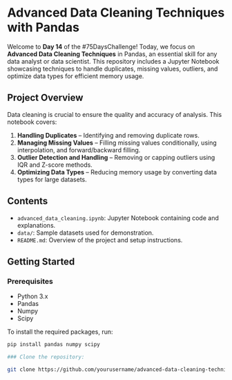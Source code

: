# Advanced Data Cleaning Techniques with Pandas

Welcome to **Day 14** of the #75DaysChallenge! Today, we focus on **Advanced Data Cleaning Techniques** in Pandas, an essential skill for any data analyst or data scientist. This repository includes a Jupyter Notebook showcasing techniques to handle duplicates, missing values, outliers, and optimize data types for efficient memory usage.

## Project Overview
Data cleaning is crucial to ensure the quality and accuracy of analysis. This notebook covers:
1. **Handling Duplicates** – Identifying and removing duplicate rows.
2. **Managing Missing Values** – Filling missing values conditionally, using interpolation, and forward/backward filling.
3. **Outlier Detection and Handling** – Removing or capping outliers using IQR and Z-score methods.
4. **Optimizing Data Types** – Reducing memory usage by converting data types for large datasets.

## Contents
- `advanced_data_cleaning.ipynb`: Jupyter Notebook containing code and explanations.
- `data/`: Sample datasets used for demonstration.
- `README.md`: Overview of the project and setup instructions.

## Getting Started

### Prerequisites
- Python 3.x
- Pandas
- Numpy
- Scipy

To install the required packages, run:
```bash
pip install pandas numpy scipy

### Clone the repository:

git clone https://github.com/yourusername/advanced-data-cleaning-techniques-pandas.git
